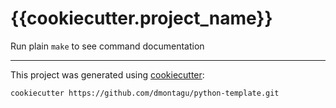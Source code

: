 # {{cookiecutter.project_name}}

Run plain `make` to see command documentation

-----

This project was generated using
[cookiecutter](https://github.com/cookiecutter/cookiecutter):
```bash
cookiecutter https://github.com/dmontagu/python-template.git
```

